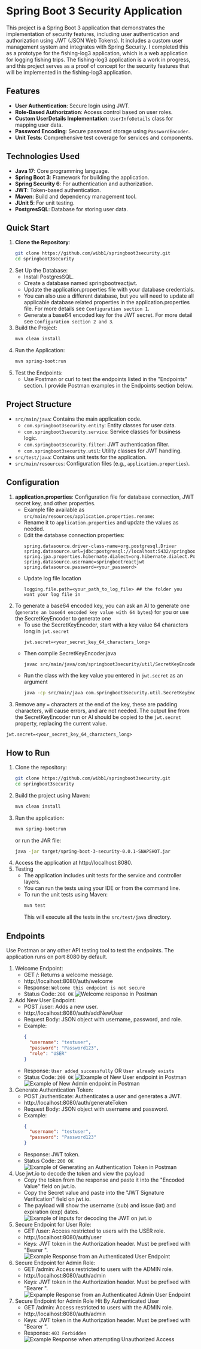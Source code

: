 # Spring Boot 3 Security Application

This project is a Spring Boot 3 application that demonstrates the implementation of security features, including user
authentication and authorization using JWT (JSON Web Tokens). It includes a custom user management system and integrates
with Spring Security.  I completed this as a prototype for the fishing-log3 application, which is a web application for
logging fishing trips. The fishing-log3 application is a work in progress, and this project serves as a proof of concept
for the security features that will be implemented in the fishing-log3 application.

## Features

- **User Authentication**: Secure login using JWT.
- **Role-Based Authorization**: Access control based on user roles.
- **Custom UserDetails Implementation**: `UserInfoDetails` class for mapping user data.
- **Password Encoding**: Secure password storage using `PasswordEncoder`.
- **Unit Tests**: Comprehensive test coverage for services and components.

## Technologies Used

- **Java 17**: Core programming language.
- **Spring Boot 3**: Framework for building the application.
- **Spring Security 6**: For authentication and authorization.
- **JWT**: Token-based authentication.
- **Maven**: Build and dependency management tool.
- **JUnit 5**: For unit testing.
- **PostgresSQL**: Database for storing user data.

## Quick Start

1. **Clone the Repository**:
   ```bash
   git clone https://github.com/wibb1/springboot3security.git
   cd springboot3security
2. Set Up the Database:
    - Install PostgresSQL.
    - Create a database named springbootreactjwt.
    - Update the application.properties file with your database credentials.
    - You can also use a different database, but you will need to update all applicable database related properties in the application.properties file.  For more details see `Configuration section 1`.
    - Generate a base64 encoded key for the JWT secret. For more detail see `Configuration section 2 and 3`.
3. Build the Project:
    ```bash
    mvn clean install
    ```
4. Run the Application:
    ```bash
    mvn spring-boot:run
    ```
5. Test the Endpoints:
    - Use Postman or curl to test the endpoints listed in the "Endpoints" section.  I provide Postman examples in the Endpoints section below.

## Project Structure

- `src/main/java`: Contains the main application code.
    - `com.springboot3security.entity`: Entity classes for user data.
    - `com.springboot3security.service`: Service classes for business logic.
    - `com.springboot3security.filter`: JWT authentication filter.
    - `com.springboot3security.util`: Utility classes for JWT handling.
- `src/test/java`: Contains unit tests for the application.
- `src/main/resources`: Configuration files (e.g., `application.properties`).

## Configuration

1. **application.properties**: Configuration file for database connection, JWT secret key, and other properties.
    - Example file available as `src/main/resources/application.properties.rename`:
    - Rename it to `application.properties` and update the values as needed.
    - Edit the database connection properties:
      ```properties
      spring.datasource.driver-class-name=org.postgresql.Driver
      spring.datasource.url=jdbc:postgresql://localhost:5432/springbootreactjwt
      spring.jpa.properties.hibernate.dialect=org.hibernate.dialect.PostgreSQLDialect
      spring.datasource.username=springbootreactjwt
      spring.datasource.password=<your_password>
      ```
    - Update log file location
      ```properties
      logging.file.path=<your_path_to_log_file> ## the folder you want your log file in
      ```
2. To generate a base64 encoded key, you can ask an AI to generate one (`generate an base64 encoded key value with 64 bytes`) for you or use the SecretKeyEncoder to generate one
    - To use the SecretKeyEncoder, start with a key value 64 characters long in `jwt.secret` 
      ```properties
      jwt.secret=<your_secret_key_64_characters_long>
      ```
    - Then compile SecretKeyEncoder.java
      ```bash 
      javac src/main/java/com/springboot3security/util/SecretKeyEncoder.java
      ```
    - Run the class with the key value you entered in `jwt.secret` as an argument
      ```bash
      java -cp src/main/java com.springboot3security.util.SecretKeyEncoder
      ```
3. Remove any `=` characters at the end of the key, these are padding characters, will cause errors, and are not needed. 
  The output line from the SecretKeyEncoder run or AI should be copied to the `jwt.secret` property, replacing the current value.  
  ```properties
  jwt.secret=<your_secret_key_64_characters_long>
  ```
  
## How to Run

1. Clone the repository:
   ```bash
   git clone https://github.com/wibb1/springboot3security.git
   cd springboot3security
   ```
2. Build the project using Maven:
    ```bash
    mvn clean install
    ```
3.  Run the application:
    ```bash
    mvn spring-boot:run
    ```
    or run the JAR file:
    ```bash
    java -jar target/spring-boot-3-security-0.0.1-SNAPSHOT.jar
    ```
4. Access the application at http://localhost:8080.
5. Testing 
    - The application includes unit tests for the service and controller layers. 
    - You can run the tests using your IDE or from the command line.
    - To run the unit tests using Maven:
      ```bash
      mvn test
      ```
      This will execute all the tests in the `src/test/java` directory.

## Endpoints

Use Postman or any other API testing tool to test the endpoints. The application runs on port 8080 by default.

1. Welcome Endpoint:
    - GET /: Returns a welcome message.
    - http://localhost:8080/auth/welcome
    - Response: `Welcome this endpoint is not secure`
    - Status Code: `200 OK`
![Welcome response in Postman](readme_images/welcome-endpoint.png)
2. Add New User Endpoint:
    - POST /user: Adds a new user.
    - http://localhost:8080/auth/addNewUser
    - Request Body: JSON object with username, password, and role.
    - Example:
      ```json
      {
        "username": "testuser",
        "password": "Password123",
        "role": "USER"
      }
      ```
    - Response: `User added successfully` OR `User already exists`
    - Status Code: `200 OK`
![Example of New User endpoint in Postman](readme_images/user-already-exists.png)
![Example of New Admin endpoint in Postman](readme_images/admin-already-exists.png)
3. Generate Authentication Token:
    - POST /authenticate: Authenticates a user and generates a JWT.
    - http://localhost:8080/auth/generateToken
    - Request Body: JSON object with username and password.
    - Example:
      ```json
      {
        "username": "testuser",
        "password": "Password123"
      }
      ```
    - Response: JWT token.
    - Status Code: `200 OK`
![Example of Generating an Authentication Token in Postman](readme_images/user-generate-token.png)
4. Use jwt.io to decode the token and view the payload
   - Copy the token from the response and paste it into the "Encoded Value" field on jwt.io.
   - Copy the Secret value and paste into the "JWT Signature Verification" field on jwt.io.
   - The payload will show the username (sub) and issue (iat) and expiration (exp) dates.
![Example of inputs for decoding the JWT on jwt.io](readme_images/jwt-io.png)
4. Secure Endpoint for User Role:
    - GET /user: Access restricted to users with the USER role.
    - http://localhost:8080/auth/user
    - Keys: JWT token in the Authorization header. Must be prefixed with "Bearer ".
![Example Response from an Authenticated User Endpoint](readme_images/user-secured-page.png)
5. Secure Endpoint for Admin Role:
    - GET /admin: Access restricted to users with the ADMIN role.
    - http://localhost:8080/auth/admin
    - Keys: JWT token in the Authorization header. Must be prefixed with "Bearer ".
![Expample Response from an Authenticated Admin User Endpoint](readme_images/admin-secured-page.png)
7. Secure Endpoint for Admin Role Hit By Authenticated User
    - GET /admin: Access restricted to users with the ADMIN role.
    - http://localhost:8080/auth/admin
    - Keys: JWT token in the Authorization header. Must be prefixed with "Bearer ".
    - Response: `403 Forbidden`
![Example Response when attempting Unauthorized Access](readme_images/unauthorized-user.png)
